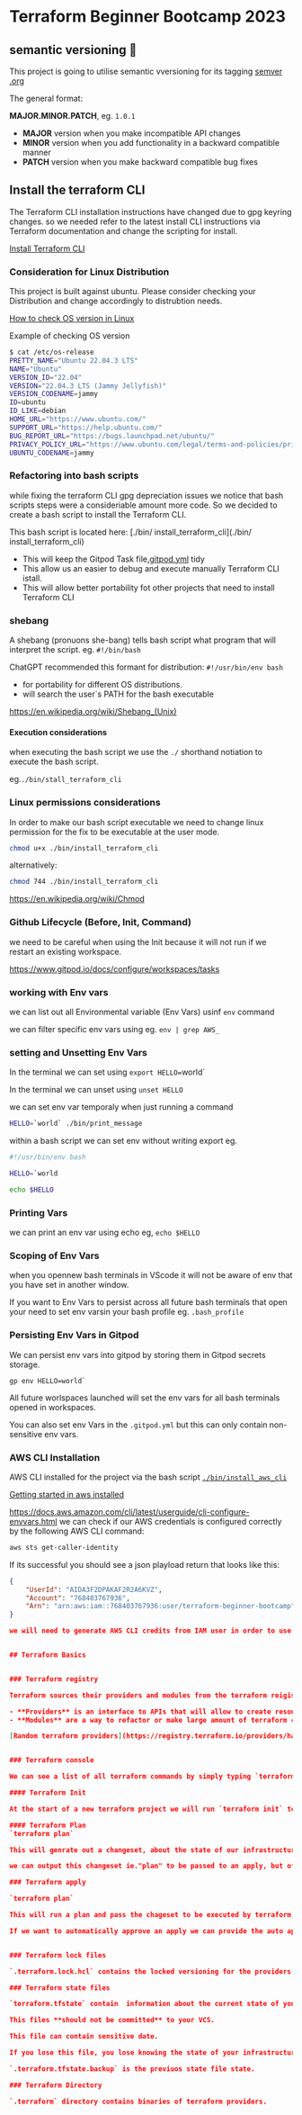 # Terraform Beginner Bootcamp 2023

## semantic versioning :mage:

This project is going to utilise semantic vversioning for its tagging
[semver .org](http://semver.org/)

The general format:

 **MAJOR.MINOR.PATCH**, eg. `1.0.1`

- **MAJOR** version when you make incompatible API changes
- **MINOR** version when you add functionality in a backward compatible manner
- **PATCH** version when you make backward compatible bug fixes

## Install the terraform CLI

The Terraform CLI installation instructions have changed due to gpg keyring changes. so we needed  refer to the latest install CLI instructions via Terraform documentation and change the scripting for install.

[Install Terraform CLI](https://developer.hashicorp.com/terraform/tutorials/aws-get-started/install-cli)



### Consideration for Linux Distribution

This project is built against ubuntu.
Please consider checking your Distribution and change accordingly to distrubtion needs.

[How to check OS version in Linux](https://www.cyberciti.biz/faq/how-to-check-os-version-in-linux-command-line/)

Example of checking OS version
```sh
$ cat /etc/os-release
PRETTY_NAME="Ubuntu 22.04.3 LTS"
NAME="Ubuntu"
VERSION_ID="22.04"
VERSION="22.04.3 LTS (Jammy Jellyfish)"
VERSION_CODENAME=jammy
ID=ubuntu
ID_LIKE=debian
HOME_URL="https://www.ubuntu.com/"
SUPPORT_URL="https://help.ubuntu.com/"
BUG_REPORT_URL="https://bugs.launchpad.net/ubuntu/"
PRIVACY_POLICY_URL="https://www.ubuntu.com/legal/terms-and-policies/privacy-policy"
UBUNTU_CODENAME=jammy
```

### Refactoring into bash scripts

while fixing the terraform CLI gpg depreciation issues we notice that bash scripts steps were a consideriable amount more code. So we decided to create a bash script to install the Terraform CLI.

This bash script is located here: [./bin/  install_terraform_cli](./bin/  install_terraform_cli)

- This will keep the Gitpod Task file[.gitpod.yml](.gitpod.yml) tidy
- This allow us an easier to debug  and execute manually Terraform CLI istall.
- This will allow better portability fot other projects that need to install Terraform CLI

### shebang

A shebang (pronuons she-bang) tells bash script what program that will interpret the script. eg. `#!/bin/bash`

ChatGPT recommended this formant for distribution: `#!/usr/bin/env bash`

- for portability for different OS distributions.
- will search the user`s PATH for the bash executable



https://en.wikipedia.org/wiki/Shebang_(Unix)


####  Execution considerations

when executing the bash script we use the `./` shorthand notiation to execute the bash script.

eg.`./bin/stall_terraform_cli`

### Linux permissions considerations

In order to make our bash script executable we need to change linux permission for the fix to be executable at the user mode.

```sh
chmod u+x ./bin/install_terraform_cli
```

alternatively:

```sh
chmod 744 ./bin/install_terraform_cli
```

https://en.wikipedia.org/wiki/Chmod

### Github Lifecycle (Before, Init, Command)

we need to be careful when using the Init because it will not run if we restart an existing workspace.

https://www.gitpod.io/docs/configure/workspaces/tasks



### working with Env vars

we can list out all Environmental variable (Env Vars) usinf `env` command

we can filter specific env vars using eg. `env | grep AWS_`

### setting and Unsetting Env Vars

In the terminal we can set using `export HELLO=`world`

In the terminal we can unset using `unset HELLO`

we can set env var temporaly when just running a command

```sh
HELLO=`world` ./bin/print_message
```
within a bash script we can set env without writing export eg.

```sh
#!/usr/bin/env bash

HELLO=`world

echo $HELLO
```

### Printing Vars

we can print an env var using echo eg, `echo $HELLO`

### Scoping of Env Vars

when you opennew bash terminals in VScode it will not be aware of env that you have set in another window.

If you want to Env Vars to persist across all future bash terminals that open your need to set env varsin your bash profile eg. `.bash_profile`

### Persisting Env Vars in Gitpod

We can persist env vars into gitpod by storing them in Gitpod secrets storage.

```
gp env HELLO=world`
```

All future worlspaces launched will set the env vars for all bash terminals opened in workspaces.

You can also set env Vars in the `.gitpod.yml` but this can only contain non-sensitive env vars.

### AWS CLI Installation

AWS CLI installed for the project via the bash script [`./bin/install_aws_cli`](./bin/install_aws_cli)

[Getting started in aws installed](https://docs.aws.amazon.com/cli/latest/userguide/getting-started-install.html)

https://docs.aws.amazon.com/cli/latest/userguide/cli-configure-envvars.html
we can check if our AWS credentials is configured correctly by the following AWS CLI command:
```sh
aws sts get-caller-identity
```

If its successful you should see a json playload return that looks like this:

```json
{
    "UserId": "AIDA3F2DPAKAF2R2A6KVZ",
    "Account": "768403767936",
    "Arn": "arn:aws:iam::768403767936:user/terraform-beginner-bootcamp"
}

we will need to generate AWS CLI credits from IAM user in order to use AWS CLI.


## Terraform Basics


### Terraform registry

Terraform sources their providers and modules from the terraform reigistry which located at [registry.terraform.io](http://registry.terraform.io/)

- **Providers** is an interface to APIs that will allow to create resources in terraform.
- **Modules** are a way to refactor or make large amount of terraform code modular, protable and sharable.

[Random terraform providers](https://registry.terraform.io/providers/hashicorp/random)


### Terraform console

We can see a list of all terraform commands by simply typing `terraform`

#### Terraform Init

At the start of a new terraform project we will run `terraform init` to download the binaries for the terraform providers that we'll use in this project.

#### Terraform Plan
`terraform plan`

This will genrate out a changeset, about the state of our infrastructure and what will be changed.

we can output this changeset ie."plan" to be passed to an apply, but often you can just ignore outputting.

### Terraform apply

`terraform plan`

This will run a plan and pass the chageset to be executed by terraform, apply should prompt us yes or no.

If we want to automatically approve an apply we can provide the auto approve flag eg. `terraform app,y --auto-approve`


### Terraform lock files

`.terraform.lock.hcl` contains the locked versioning for the providers or modules that should be used with this project.

### Terraform state files

`terraform.tfstate` contain  information about the current state of your infrastructure.

This files **should not be committed** to your VCS.

This file can contain sensitive date.

If you lose this file, you lose knowing the state of your infrastructure.

`.terraform.tfstate.backup` is the previuos state file state.

### Terraform Directory

`.terraform` directory contains binaries of terraform providers.